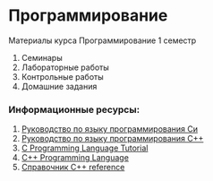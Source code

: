 # Программирование

Материалы курса Программирование 1 семестр

1. Семинары
2. Лабораторные работы
3. Контрольные работы
4. Домашние задания

### Информационные ресурсы:
1. [Руководство по языку программирования Си](https://metanit.com/c/tutorial/)
2. [Руководство по языку программирования C++](https://metanit.com/cpp/tutorial/)
3. [C Programming Language Tutorial](https://www.geeksforgeeks.org/c/c-programming-language/)
4. [C++ Programming Language](https://www.geeksforgeeks.org/cpp/c-plus-plus/)
5. [Справочник C++ reference](https://ru.cppreference.com/index.html)

